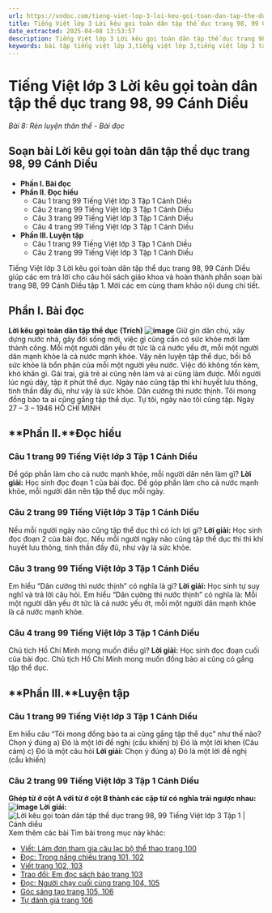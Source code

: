 ```yaml
---
url: https://vndoc.com/tieng-viet-lop-3-loi-keu-goi-toan-dan-tap-the-duc-trang-98-99-canh-dieu-271193
title: Tiếng Việt lớp 3 Lời kêu gọi toàn dân tập thể dục trang 98, 99 Cánh Diều - Bài 8: Rèn luyện thân thể - Bài đọc - VnDoc.com
date_extracted: 2025-04-08 13:53:57
description: Tiếng Việt lớp 3 Lời kêu gọi toàn dân tập thể dục trang 98, 99 Cánh Diều là tài liệu hữu ích, giúp học sinh dễ dàng trả lời câu hỏi và làm bài tập Tiếng Việt lớp 3. Mời các em tham khảo Soạn bài Tiếng Việt lớp 3 tập 1.
keywords: bài tập tiếng việt lớp 3,tiếng việt lớp 3,tiếng việt lớp 3 tập 1,bài tập tiếng việt lớp 3 tập 1,tiếng việt 3 tập 1,tiếng việt lớp 3 cánh diều,tiếng việt 3 cánh diều,tiếng việt lớp 3 tập 1 cánh diều,tiếng việt lớp 3 cd,tiếng việt 3 cánh diều tập 1,Lời kêu gọi toàn dân tập thể dục trang 98 tập 1,Lời kêu gọi toàn dân tập thể dục trang 98 cánh diều,soạn bài Lời kêu gọi toàn dân tập thể dục trang 98 cánh diều
---
```


# Tiếng Việt lớp 3 Lời kêu gọi toàn dân tập thể dục trang 98, 99 Cánh Diều
 _Bài 8: Rèn luyện thân thể - Bài đọc_
## **Soạn bài Lời kêu gọi toàn dân tập thể dục trang 98, 99 Cánh Diều**
  * **Phần I. Bài đọc**
  * **Phần II. Đọc hiểu**
    * Câu 1 trang 99 Tiếng Việt lớp 3 Tập 1 Cánh Diều
    * Câu 2 trang 99 Tiếng Việt lớp 3 Tập 1 Cánh Diều
    * Câu 3 trang 99 Tiếng Việt lớp 3 Tập 1 Cánh Diều
    * Câu 4 trang 99 Tiếng Việt lớp 3 Tập 1 Cánh Diều
  * **Phần III. Luyện tập**
    * Câu 1 trang 99 Tiếng Việt lớp 3 Tập 1 Cánh Diều
    * Câu 2 trang 99 Tiếng Việt lớp 3 Tập 1 Cánh Diều

Tiếng Việt lớp 3 Lời kêu gọi toàn dân tập thể dục trang 98, 99 Cánh Diều giúp các em trả lời cho câu hỏi  sách giáo khoa và hoàn thành phần soạn bài trang 98, 99 Cánh Diều tập 1. Mời các em cùng tham khảo nội dung chi tiết.
## Phần I. Bài đọc
**Lời kêu gọi toàn dân tập thể dục**
**\(Trích\)**
**![image](https://i.vdoc.vn/data/image/2022/07/18/86.png)**
Giữ gìn dân chủ, xây dựng nước nhà, gây đời sống mới, việc gì cũng cần có sức khỏe mới làm thành công. Mỗi một người dân yếu ớt tức là cả nước yếu ớt, mỗi một người dân mạnh khỏe là cả nước mạnh khỏe.
Vậy nên luyện tập thể dục, bồi bổ sức khỏe là bổn phận của mỗi một người yêu nước. Việc đó không tốn kèm, khó khăn gì. Gái trai, già trẻ ai cũng nên làm và ai cũng làm được. Mỗi người lúc ngủ dậy, tập ít phút thể dục. Ngày nào cũng tập thì khí huyết lưu thông, tinh thần đầy đủ, như vậy là sức khỏe. Dân cường thì nước thịnh.
Tôi mong đồng bào ta ai cũng gắng tập thể dục. Tự tôi, ngày nào tôi cũng tập.
Ngày 27 – 3 – 1946
HỒ CHÍ MINH
## **Phần II.****Đọc hiểu**
### **Câu 1 trang 99 Tiếng Việt lớp 3 Tập 1 Cánh Diều**
Để góp phần làm cho cả nước mạnh khỏe, mỗi người dân nên làm gì?
**Lời giải:**
Học sinh đọc đoạn 1 của bài đọc.
Để góp phần làm cho cả nước mạnh khỏe, mỗi người dân nên tập thể dục mỗi ngày.
### **Câu 2 trang 99 Tiếng Việt lớp 3 Tập 1 Cánh Diều**
Nếu mỗi người ngày nào cũng tập thể dục thì có ích lợi gì?
**Lời giải:**
Học sinh đọc đoạn 2 của bài đọc.
Nếu mỗi người ngày nào cũng tập thể dục thì thì khí huyết lưu thông, tinh thần đầy đủ, như vậy là sức khỏe.
### **Câu 3 trang 99 Tiếng Việt lớp 3 Tập 1 Cánh Diều**
Em hiểu “Dân cường thì nước thịnh” có nghĩa là gì?
**Lời giải:**
Học sinh tự suy nghĩ và trả lời câu hỏi.
Em hiểu “Dân cường thì nước thịnh” có nghĩa là: Mỗi một người dân yếu ớt tức là cả nước yếu ớt, mỗi một người dân mạnh khỏe là cả nước mạnh khỏe.
### **Câu 4 trang 99 Tiếng Việt lớp 3 Tập 1 Cánh Diều**
Chủ tịch Hồ Chí Minh mong muốn điều gì?
**Lời giải:**
Học sinh đọc đoạn cuối của bài đọc.
Chủ tịch Hồ Chí Minh mong muốn đồng bào ai cũng có gắng tập thể dục.
## **Phần III.****Luyện tập**
### **Câu 1 trang 99 Tiếng Việt lớp 3 Tập 1 Cánh Diều**
Em hiểu câu “Tôi mong đồng bào ta ai cũng gắng tập thể dục” như thế nào? Chọn ý đúng
a\) Đó là một lời đề nghị \(cầu khiến\)
b\) Đó là một lời khen \(Câu cảm\)
c\) Đó là một câu hỏi
**Lời giải:**
Chọn ý đúng a\) Đó là một lời đề nghị \(cầu khiến\)
### **Câu 2 trang 99 Tiếng Việt lớp 3 Tập 1 Cánh Diều**
**Ghép từ ở cột A với từ ở cột B thành các cặp từ có nghĩa trái ngược nhau:**
**![image](https://i.vdoc.vn/data/image/2022/07/18/87.png)**
**Lời giải:**
![Lời kêu gọi toàn dân tập thể dục trang 98, 99 Tiếng Việt lớp 3 Tập 1 | Cánh diều](https://i.vdoc.vn/data/image/2022/07/18/loi-keu-goi-toan-dan-tap-the-duc-trang-98-99-129713.png)
Xem thêm các bài Tìm bài trong mục này khác:
  * [Viết: Làm đơn tham gia câu lạc bộ thể thao trang 100](</tieng-viet-3-lam-don-tham-gia-cau-lac-bo-the-thao-trang-100-canh-dieu-271199>)
  * [Đọc: Trong nắng chiều trang 101, 102](</tieng-viet-lop-3-trong-nang-chieu-trang-101-102-canh-dieu-271204>)
  * [Viết trang 102, 103](</viet-trang-102-103-tieng-viet-lop-3-tap-1-canh-dieu-271225>)
  * [Trao đổi: Em đọc sách báo trang 103](</em-doc-sach-bao-trang-103-tieng-viet-lop-3-tap-1-canh-dieu-271229>)
  * [Đọc: Người chạy cuối cùng trang 104, 105](</tieng-viet-lop-3-nguoi-chay-cuoi-cung-trang-104-105-canh-dieu-271235>)
  * [Góc sáng tạo trang 105, 106](</goc-sang-tao-trang-105-106-tieng-viet-lop-3-tap-1-canh-dieu-271239>)
  * [Tự đánh giá trang 106](</tu-danh-gia-trang-106-tieng-viet-lop-3-tap-1-canh-dieu-271242>)

